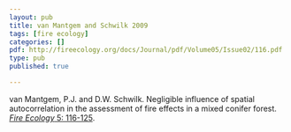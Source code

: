```yaml
---
layout: pub
title: van Mantgem and Schwilk 2009
tags: [fire ecology]
categories: []
pdf: http://fireecology.org/docs/Journal/pdf/Volume05/Issue02/116.pdf
type: pub
published: true

---
```

van Mantgem, P.J. and D.W. Schwilk. Negligible influence of spatial autocorrelation in the assessment of fire effects in a mixed conifer forest. [*Fire Ecology* 5: 116-125](http://fireecology.org/abstract/?abstract=75).
